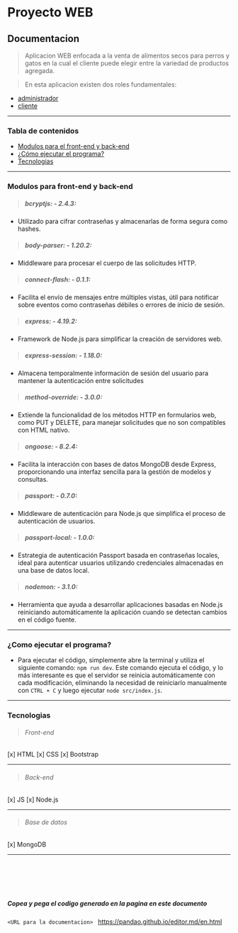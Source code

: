 # Proyecto WEB
## Documentacion

> Aplicacion WEB enfocada a la venta de alimentos secos para perros y gatos en la cual el cliente puede elegir entre la variedad de productos agregada.

> En esta aplicacion existen dos roles fundamentales:
+ [administrador](#administrador)
+ [cliente](#cliente)

---

### Tabla de contenidos
+ [Modulos para el front-end y back-end](#modulos-para-front-end-y-back-end)
+ [¿Cómo ejecutar el programa?](#como-ejecutar-el-programa)
+ [Tecnologias](#tecnologias)

---

### Modulos para front-end y back-end
<a name="modulos-para-front-end-y-back-end"></a>
> ##### bcryptjs: - 2.4.3:
- Utilizado para cifrar contraseñas y almacenarlas de forma segura como hashes.

> ##### body-parser: - 1.20.2:
- Middleware para procesar el cuerpo de las solicitudes HTTP.

> ##### connect-flash: - 0.1.1:
- Facilita el envío de mensajes entre múltiples vistas, útil para notificar sobre eventos como contraseñas débiles o errores de inicio de sesión.

> ##### express: - 4.19.2:
- Framework de Node.js para simplificar la creación de servidores web.

> ##### express-session: - 1.18.0:
- Almacena temporalmente información de sesión del usuario para mantener la autenticación entre solicitudes

> ##### method-override: - 3.0.0:
- Extiende la funcionalidad de los métodos HTTP en formularios web, como PUT y DELETE, para manejar solicitudes que no son compatibles con HTML nativo.

> ##### ongoose: - 8.2.4:
- Facilita la interacción con bases de datos MongoDB desde Express, proporcionando una interfaz sencilla para la gestión de modelos y consultas.

> ##### passport: - 0.7.0:
- Middleware de autenticación para Node.js que simplifica el proceso de autenticación de usuarios.

> ##### passport-local: - 1.0.0:
- Estrategia de autenticación Passport basada en contraseñas locales, ideal para autenticar usuarios utilizando credenciales almacenadas en una base de datos local.

> ##### nodemon: - 3.1.0:
- Herramienta que ayuda a desarrollar aplicaciones basadas en Node.js reiniciando automáticamente la aplicación cuando se detectan cambios en el código fuente.

---

### ¿Como ejecutar el programa?
<a name="como-ejecutar-el-programa"></a>
- Para ejecutar el código, simplemente abre la terminal y utiliza el siguiente comando: `npm run dev`. Este comando ejecuta el código, y lo más interesante es que el servidor se reinicia automáticamente con cada modificación, eliminando la necesidad de reiniciarlo manualmente con `CTRL + C` y luego ejecutar `node src/index.js`.

---

### Tecnologias
<a name="tecnologias"></a>
> ###### Front-end
[x] HTML
[x] CSS
[x] Bootstrap
___
> ###### Back-end
[x] JS
[x] Node.js
___
> ###### Base de datos
[x] MongoDB

---


<br><br><br><br>
##### Copea y pega el codigo generado en la pagina en este documento
`<URL para la documentacion> ` https://pandao.github.io/editor.md/en.html
